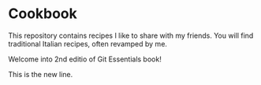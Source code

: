 Cookbook
========

This repository contains recipes I like to share with my friends.
You will find traditional Italian recipes, often revamped by me.

Welcome into 2nd editio of Git Essentials book!

This is the new line.
